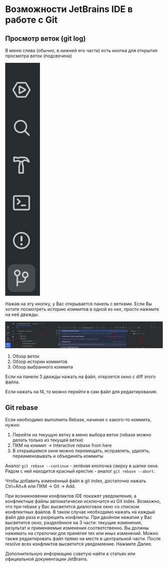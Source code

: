 # Возможности JetBrains IDE в работе с Git
## Просмотр веток (git log)
В меню слева (обычно, в нижней его части) есть кнопка для открытия просмотра веток (подсвечена)

![image1](./ide-features-imgs/1-git-log.png)

Нажав на эту кнопку, у Вас открывается панель с ветками. Если Вы хотите посмотреть историю коммитов в одной из них, просто нажмите на неё дважды.

![image2](./ide-features-imgs/2-git-branch-commits-view.png)

1. Обзор веток
2. Обзор истории коммитов
3. Обзор выбранного коммита

Если на панели 3 дважды нажать на файл, откроется окно с diff этого файла.

Если нажать на f4, то можно перейти в сам файл для редактирования.

## Git rebase
Если необходимо выполнить Rebase, начиная с какого-то коммита, нужно:
1. Перейти на текущую ветку в меню выбора веток (rebase можно делать только из текущей ветки)
2. ПКМ на коммит -> Interactive rebase from here
3. В открывшемся окне можно перемещать, исправлять, удалять, переименовывать и объединять коммиты

Аналог `git rebase --continue` - зелёная кнопочка сверху в шапке окна. Рядом с ней находится красный крестик - аналог `git rebase --abort`.

Чтобы добавить изменённый файл в git index, достаточно нажать Ctrl+Alt+A или ПКМ -> Git -> Add.

При возникновении конфликтов IDE покажет уведомления, а конфликтные файлы автоматически исключатся из Git index.
Возможно, что при rebase у Вас высветится диалоговое окно со списком конфликтных файлов. В таком случае необходимо нажать на каждый файл два раза и разрешить конфликты.
При двойном нажатии у Вас высветится окно, разделённое на 3 части: текущие изменения, результат и применяемые изменения соответственно.
Вы должны нажимать на стрелочки для принятия тех или иных изменений. Можно также редактировать файл прямо на месте в центральной части. После resolve всех конфликтов высветится уведомление. Нажмите Далее.

Дополнительную информацию советую найти в статьях или официальной документации JetBrains.
